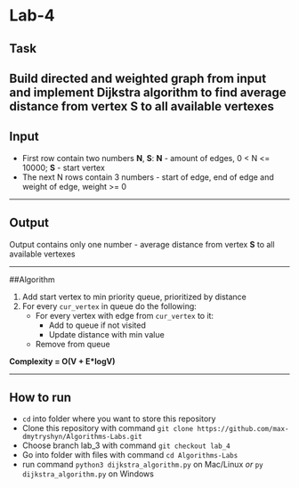 # Lab-4


## Task
Build directed and weighted graph from input and implement Dijkstra algorithm to find average distance from vertex **S** 
to all available vertexes
---

## Input
  + First row contain two numbers **N**, **S**: **N** - amount of edges, 0 < N <= 10000; **S** - start vertex
  + The next N rows contain 3 numbers - start of edge, end of edge and weight of edge, weight >= 0
---

## Output
Output contains only one number - average distance from vertex **S** to all available vertexes

---

##Algorithm
1. Add start vertex to min priority queue, prioritized by distance
2. For every `cur_vertex` in queue do the following:
    + For every vertex with edge from `cur_vertex` to it:
        + Add to queue if not visited
        + Update distance with min value
    + Remove from queue

<b>Complexity = O(V + E*logV)</b>
 
---

## How to run
  + `cd` into folder where you want to store this repository
  + Clone this repository with command `git clone https://github.com/max-dmytryshyn/Algorithms-Labs.git`
  + Choose branch lab_3 with command `git checkout lab_4`
  + Go into folder with files with command `cd Algorithms-Labs`
  + run command `python3 dijkstra_algorithm.py` on Mac/Linux *or* `py dijkstra_algorithm.py` on Windows 
